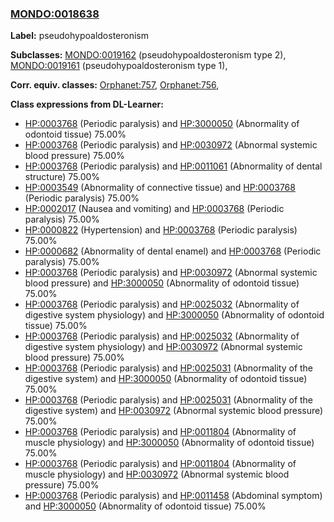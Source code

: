 
### [MONDO:0018638](http://purl.obolibrary.org/obo/MONDO_0018638)
**Label:** pseudohypoaldosteronism

**Subclasses:** [MONDO:0019162](http://purl.obolibrary.org/obo/MONDO_0019162) (pseudohypoaldosteronism type 2), [MONDO:0019161](http://purl.obolibrary.org/obo/MONDO_0019161) (pseudohypoaldosteronism type 1), 

**Corr. equiv. classes:** [Orphanet:757](http://www.orpha.net/ORDO/Orphanet_757), [Orphanet:756](http://www.orpha.net/ORDO/Orphanet_756), 

**Class expressions from DL-Learner:**

- [HP:0003768](http://purl.obolibrary.org/obo/HP_0003768) (Periodic paralysis) and [HP:3000050](http://purl.obolibrary.org/obo/HP_3000050) (Abnormality of odontoid tissue) 75.00%
- [HP:0003768](http://purl.obolibrary.org/obo/HP_0003768) (Periodic paralysis) and [HP:0030972](http://purl.obolibrary.org/obo/HP_0030972) (Abnormal systemic blood pressure) 75.00%
- [HP:0003768](http://purl.obolibrary.org/obo/HP_0003768) (Periodic paralysis) and [HP:0011061](http://purl.obolibrary.org/obo/HP_0011061) (Abnormality of dental structure) 75.00%
- [HP:0003549](http://purl.obolibrary.org/obo/HP_0003549) (Abnormality of connective tissue) and [HP:0003768](http://purl.obolibrary.org/obo/HP_0003768) (Periodic paralysis) 75.00%
- [HP:0002017](http://purl.obolibrary.org/obo/HP_0002017) (Nausea and vomiting) and [HP:0003768](http://purl.obolibrary.org/obo/HP_0003768) (Periodic paralysis) 75.00%
- [HP:0000822](http://purl.obolibrary.org/obo/HP_0000822) (Hypertension) and [HP:0003768](http://purl.obolibrary.org/obo/HP_0003768) (Periodic paralysis) 75.00%
- [HP:0000682](http://purl.obolibrary.org/obo/HP_0000682) (Abnormality of dental enamel) and [HP:0003768](http://purl.obolibrary.org/obo/HP_0003768) (Periodic paralysis) 75.00%
- [HP:0003768](http://purl.obolibrary.org/obo/HP_0003768) (Periodic paralysis) and [HP:0030972](http://purl.obolibrary.org/obo/HP_0030972) (Abnormal systemic blood pressure) and [HP:3000050](http://purl.obolibrary.org/obo/HP_3000050) (Abnormality of odontoid tissue) 75.00%
- [HP:0003768](http://purl.obolibrary.org/obo/HP_0003768) (Periodic paralysis) and [HP:0025032](http://purl.obolibrary.org/obo/HP_0025032) (Abnormality of digestive system physiology) and [HP:3000050](http://purl.obolibrary.org/obo/HP_3000050) (Abnormality of odontoid tissue) 75.00%
- [HP:0003768](http://purl.obolibrary.org/obo/HP_0003768) (Periodic paralysis) and [HP:0025032](http://purl.obolibrary.org/obo/HP_0025032) (Abnormality of digestive system physiology) and [HP:0030972](http://purl.obolibrary.org/obo/HP_0030972) (Abnormal systemic blood pressure) 75.00%
- [HP:0003768](http://purl.obolibrary.org/obo/HP_0003768) (Periodic paralysis) and [HP:0025031](http://purl.obolibrary.org/obo/HP_0025031) (Abnormality of the digestive system) and [HP:3000050](http://purl.obolibrary.org/obo/HP_3000050) (Abnormality of odontoid tissue) 75.00%
- [HP:0003768](http://purl.obolibrary.org/obo/HP_0003768) (Periodic paralysis) and [HP:0025031](http://purl.obolibrary.org/obo/HP_0025031) (Abnormality of the digestive system) and [HP:0030972](http://purl.obolibrary.org/obo/HP_0030972) (Abnormal systemic blood pressure) 75.00%
- [HP:0003768](http://purl.obolibrary.org/obo/HP_0003768) (Periodic paralysis) and [HP:0011804](http://purl.obolibrary.org/obo/HP_0011804) (Abnormality of muscle physiology) and [HP:3000050](http://purl.obolibrary.org/obo/HP_3000050) (Abnormality of odontoid tissue) 75.00%
- [HP:0003768](http://purl.obolibrary.org/obo/HP_0003768) (Periodic paralysis) and [HP:0011804](http://purl.obolibrary.org/obo/HP_0011804) (Abnormality of muscle physiology) and [HP:0030972](http://purl.obolibrary.org/obo/HP_0030972) (Abnormal systemic blood pressure) 75.00%
- [HP:0003768](http://purl.obolibrary.org/obo/HP_0003768) (Periodic paralysis) and [HP:0011458](http://purl.obolibrary.org/obo/HP_0011458) (Abdominal symptom) and [HP:3000050](http://purl.obolibrary.org/obo/HP_3000050) (Abnormality of odontoid tissue) 75.00%


